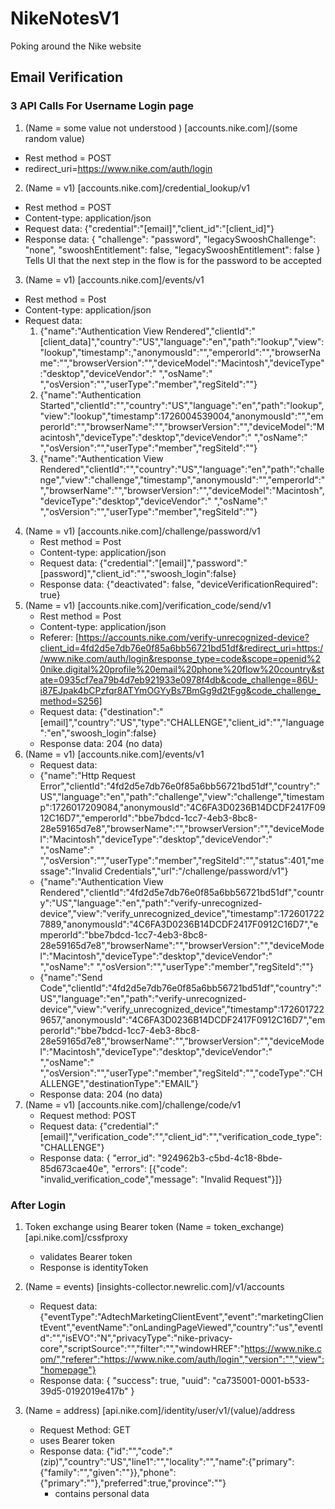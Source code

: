 # NikeNotesV1
Poking around the Nike website 

## Email Verification

### 3 API Calls For Username Login page

1. (Name = some value not understood ) [accounts.nike.com]/(some random value)
* Rest method = POST 
* redirect_uri=https://www.nike.com/auth/login
2. (Name = v1) [accounts.nike.com]/credential_lookup/v1
  * Rest method = POST
  * Content-type: application/json
  * Request data: {"credential":"[email]","client_id":"[client_id]"}
  * Response data: {
    "challenge": "password",
    "legacySwooshChallenge": "none",
    "swooshEntitlement": false,
    "legacySwooshEntitlement": false
}
    Tells UI that the next step in the flow is for the password to be accepted 
3. (Name = v1) [accounts.nike.com]/events/v1
  * Rest method = Post
  * Content-type: application/json
  * Request data:
     1. {"name":"Authentication View Rendered","clientId":"[client_data]","country":"US","language":"en","path":"lookup","view":"lookup","timestamp":,"anonymousId":"","emperorId":"","browserName":"","browserVersion":"","deviceModel":"Macintosh","deviceType":"desktop","deviceVendor":" ","osName":" ","osVersion":"","userType":"member","regSiteId":""}
     2. {"name":"Authentication Started","clientId":"","country":"US","language":"en","path":"lookup","view":"lookup","timestamp":1726004539004,"anonymousId":"","emperorId":"","browserName":"","browserVersion":"","deviceModel":"Macintosh","deviceType":"desktop","deviceVendor":" ","osName":" ","osVersion":"","userType":"member","regSiteId":""}
     3. {"name":"Authentication View Rendered","clientId":"","country":"US","language":"en","path":"challenge","view":"challenge","timestamp","anonymousId":"","emperorId":"","browserName":"","browserVersion":"","deviceModel":"Macintosh","deviceType":"desktop","deviceVendor":" ","osName":" ","osVersion":"","userType":"member","regSiteId":""}

4. (Name = v1) [accounts.nike.com]/challenge/password/v1
   * Rest method = Post
   * Content-type: application/json
   * Request data:   {"credential":"[email]","password":"[password]","client_id":"","swoosh_login":false}
   * Response data:  {"deactivated": false, "deviceVerificationRequired": true}
5. (Name = v1) [accounts.nike.com]/verification_code/send/v1
   * Rest method = Post
   * Content-type: application/json
   * Referer: [https://accounts.nike.com/verify-unrecognized-device?client_id=4fd2d5e7db76e0f85a6bb56721bd51df&redirect_uri=https://www.nike.com/auth/login&response_type=code&scope=openid%20nike.digital%20profile%20email%20phone%20flow%20country&state=0935cf7ea79b4d7eb921933e0978f4db&code_challenge=86U-i87EJpak4bCPzfqr8ATYmOGYyBs7BmGg9d2tFgg&code_challenge_method=S256]
   * Request data: {"destination":"[email]","country":"US","type":"CHALLENGE","client_id":"","language":"en","swoosh_login":false}
   * Response data: 204 (no data)
6. (Name = v1) [accounts.nike.com]/events/v1
   * Request data:
   * {"name":"Http Request Error","clientId":"4fd2d5e7db76e0f85a6bb56721bd51df","country":"US","language":"en","path":"challenge","view":"challenge","timestamp":1726017209084,"anonymousId":"4C6FA3D0236B14DCDF2417F0912C16D7","emperorId":"bbe7bdcd-1cc7-4eb3-8bc8-28e59165d7e8","browserName":"","browserVersion":"","deviceModel":"Macintosh","deviceType":"desktop","deviceVendor":" ","osName":" ","osVersion":"","userType":"member","regSiteId":"","status":401,"message":"Invalid Credentials","url":"/challenge/password/v1"}
   * {"name":"Authentication View Rendered","clientId":"4fd2d5e7db76e0f85a6bb56721bd51df","country":"US","language":"en","path":"verify-unrecognized-device","view":"verify_unrecognized_device","timestamp":1726017227889,"anonymousId":"4C6FA3D0236B14DCDF2417F0912C16D7","emperorId":"bbe7bdcd-1cc7-4eb3-8bc8-28e59165d7e8","browserName":"","browserVersion":"","deviceModel":"Macintosh","deviceType":"desktop","deviceVendor":" ","osName":" ","osVersion":"","userType":"member","regSiteId":""}
   * {"name":"Send Code","clientId":"4fd2d5e7db76e0f85a6bb56721bd51df","country":"US","language":"en","path":"verify-unrecognized-device","view":"verify_unrecognized_device","timestamp":1726017229657,"anonymousId":"4C6FA3D0236B14DCDF2417F0912C16D7","emperorId":"bbe7bdcd-1cc7-4eb3-8bc8-28e59165d7e8","browserName":"","browserVersion":"","deviceModel":"Macintosh","deviceType":"desktop","deviceVendor":" ","osName":" ","osVersion":"","userType":"member","regSiteId":"","codeType":"CHALLENGE","destinationType":"EMAIL"}
   * Response data: 204 (no data)
7. (Name = v1) [accounts.nike.com]/challenge/code/v1
   * Request method:  POST
   * Request data: {"credential":"[email]","verification_code":"","client_id":"","verification_code_type":"CHALLENGE"}
   * Response data: {
    "error_id": "924962b3-c5bd-4c18-8bde-85d673cae40e",
    "errors": [{"code": "invalid_verification_code","message": "Invalid Request"}]}

### After Login

1. Token exchange using Bearer token (Name = token_exchange) [api.nike.com]/cssfproxy
   * validates Bearer token
   * Response is identityToken 

2. (Name = events) [insights-collector.newrelic.com]/v1/accounts
   * Request data: {"eventType":"AdtechMarketingClientEvent","event":"marketingClientEvent","eventName":"onLandingPageViewed","country":"us","eventId":"","isEVO":"N","privacyType":"nike-privacy-core","scriptSource":"","filter":"","windowHREF":"https://www.nike.com/","referer":"https://www.nike.com/auth/login","version":"","view":"homepage"}
   * Response data: {
    "success": true,
    "uuid": "ca735001-0001-b533-39d5-0192019e417b"
}

3. (Name = address) [api.nike.com]/identity/user/v1/(value)/address
   * Request Method: GET
   * uses Bearer token
   * Response data: {"id":"","code":"(zip)","country":"US","line1":"","locality":"","name":{"primary":{"family":"","given":""}},"phone":{"primary":""},"preferred":true,"province":""}
       * contains personal data 

